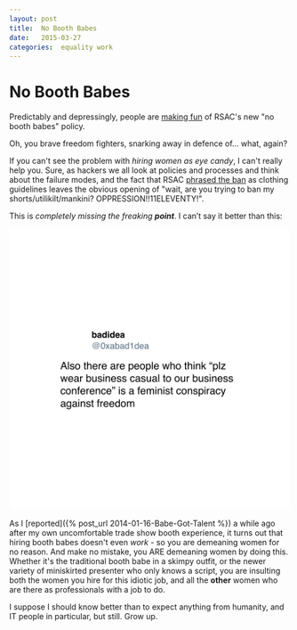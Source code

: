 ```yaml
---
layout: post
title:  No Booth Babes 
date:   2015-03-27 
categories:  equality work 
---
```


# No Booth Babes


Predictably and depressingly, people are [making fun](http://blog.erratasec.com/2015/03/message-to-errata-employees.html "Message to Errata employees" ) of RSAC's new "no booth babes" policy.

Oh, you brave freedom fighters, snarking away in defence of… what, again?

If you can't see the problem with *hiring women as eye candy*, I can't really help you. Sure, as hackers we all look at policies and processes and think about the failure modes, and the fact that RSAC [phrased the ban](http://www.liquidmatrix.org/blog/2015/03/26/rsas-move-to-ban-booth-babes/ "RSA’S MOVE TO BAN BOOTH BABES" ) as clothing guidelines leaves the obvious opening of "wait, are you trying to ban my shorts/utilikilt/mankini? OPPRESSION!!11ELEVENTY!".

This is *completely missing the freaking* ***point***. I can’t say it better than this:

![](/images/tweet-581166688747548672.png)

As I [reported]({% post_url 2014-01-16-Babe-Got-Talent %}) a while ago after my own uncomfortable trade show booth experience, it turns out that hiring booth babes doesn't even *work* - so you are demeaning women for no reason. And make no mistake, you ARE demeaning women by doing this. Whether it's the traditional booth babe in a skimpy outfit, or the newer variety of miniskirted presenter who only knows a script, you are insulting both the women you hire for this idiotic job, and all the **other** women who are there as professionals with a job to do.

I suppose I should know better than to expect anything from humanity, and IT people in particular, but still. Grow up.

                              
